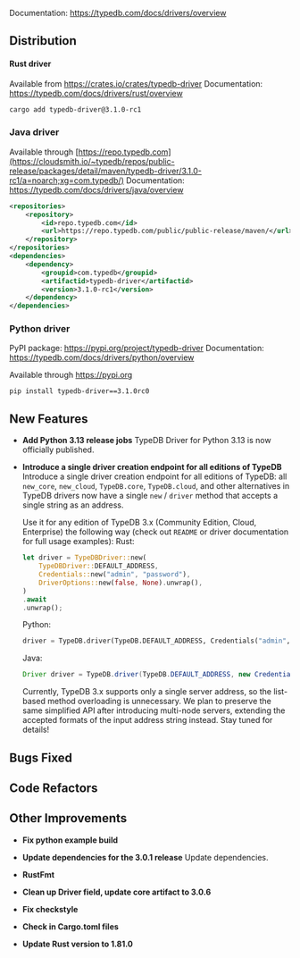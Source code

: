 Documentation: https://typedb.com/docs/drivers/overview

## Distribution

#### Rust driver

Available from https://crates.io/crates/typedb-driver
Documentation: https://typedb.com/docs/drivers/rust/overview


```sh
cargo add typedb-driver@3.1.0-rc1
```


### Java driver

Available through [https://repo.typedb.com](https://cloudsmith.io/~typedb/repos/public-release/packages/detail/maven/typedb-driver/3.1.0-rc1/a=noarch;xg=com.typedb/)
Documentation: https://typedb.com/docs/drivers/java/overview

```xml
<repositories>
    <repository>
        <id>repo.typedb.com</id>
        <url>https://repo.typedb.com/public/public-release/maven/</url>
    </repository>
</repositories>
<dependencies>
    <dependency>
        <groupid>com.typedb</groupid>
        <artifactid>typedb-driver</artifactid>
        <version>3.1.0-rc1</version>
    </dependency>
</dependencies>
```

### Python driver

PyPI package: https://pypi.org/project/typedb-driver
Documentation: https://typedb.com/docs/drivers/python/overview

Available through https://pypi.org

```
pip install typedb-driver==3.1.0rc0
```

## New Features

- **Add Python 3.13 release jobs**
  TypeDB Driver for Python 3.13 is now officially published.


- **Introduce a single driver creation endpoint for all editions of TypeDB**
  Introduce a single driver creation endpoint for all editions of TypeDB: all `new_core`, `new_cloud`, `TypeDB.core`, `TypeDB.cloud`, and other alternatives in TypeDB drivers now have a single `new` / `driver` method that accepts a single string as an address.

  Use it for any edition of TypeDB 3.x (Community Edition, Cloud, Enterprise) the following way (check out `README` or driver documentation for full usage examples):
  Rust:
  ```rust
  let driver = TypeDBDriver::new(
      TypeDBDriver::DEFAULT_ADDRESS,
      Credentials::new("admin", "password"),
      DriverOptions::new(false, None).unwrap(),
  )
  .await
  .unwrap();
  ```

  Python:
  ```py
  driver = TypeDB.driver(TypeDB.DEFAULT_ADDRESS, Credentials("admin", "password"), DriverOptions())
  ```

  Java:
  ```java
  Driver driver = TypeDB.driver(TypeDB.DEFAULT_ADDRESS, new Credentials("admin", "password"), new DriverOptions(false, null));
  ```

  Currently, TypeDB 3.x supports only a single server address, so the list-based method overloading is unnecessary. We plan to preserve the same simplified API after introducing multi-node servers, extending the accepted formats of the input address string instead. Stay tuned for details!

## Bugs Fixed


## Code Refactors
  
  

## Other Improvements

- **Fix python example build**

- **Update dependencies for the 3.0.1 release**
  Update dependencies.

- **RustFmt**

- **Clean up Driver field, update core artifact to 3.0.6**

- **Fix checkstyle**

- **Check in Cargo.toml files**

- **Update Rust version to 1.81.0**

    
